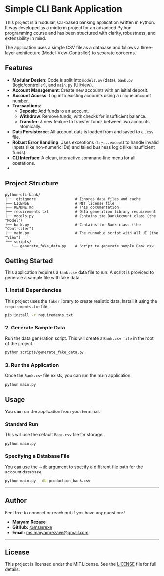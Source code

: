 # Simple CLI Bank Application

This project is a modular, CLI-based banking application written in Python. It was developed as a midterm project for an advanced Python programming course and has been structured with clarity, robustness, and extensibility in mind.

The application uses a simple CSV file as a database and follows a three-layer architecture (Model-View-Controller) to separate concerns.

## Features

* **Modular Design**: Code is split into `models.py` (data), `bank.py` (logic/controller), and `main.py` (UI/view).
* **Account Management**: Create new accounts with an initial deposit.
* **Account Access**: Log in to existing accounts using a unique account number.
* **Transactions**:
    * **Deposit**: Add funds to an account.
    * **Withdraw**: Remove funds, with checks for insufficient balance.
    * **Transfer**: A new feature to transfer funds between two accounts atomically.
* **Data Persistence**: All account data is loaded from and saved to a `.csv` file.
* **Robust Error Handling**: Uses exceptions (`try...except`) to handle invalid inputs (like non-numeric IDs) and failed business logic (like insufficient funds).
* **CLI Interface**: A clean, interactive command-line menu for all operations.
* 
## Project Structure

```
python-cli-bank/
├── .gitignore                  # Ignores data files and cache
├── LICENSE                     # MIT license file
├── README.md                   # This documentation
├── requirements.txt            # Data generation library requirement
├── models.py                   # Contains the BankAccount class (the "Model")
├── bank.py                     # Contains the Bank class (the "Controller")
├── main.py                     # The runnable script with all UI (the "View")
└── scripts/
   └── generate_fake_data.py    # Script to generate sample Bank.csv
```

## Getting Started

This application requires a `Bank.csv` data file to run. A script is provided to generate a sample file with fake data.

### 1. Install Dependencies

This project uses the `faker` library to create realistic data. Install it using the `requirements.txt` file:

```bash
pip install -r requirements.txt
```

### 2. Generate Sample Data

Run the data generation script. This will create a `Bank.csv file` in the root of the project.

```bash
python scripts/generate_fake_data.py
```

### 3. Run the Application

Once the `Bank.csv` file exists, you can run the main application:

```bash
python main.py
```

## Usage

You can run the application from your terminal.

### Standard Run

This will use the default `Bank.csv` file for storage.

```bash
python main.py
```

### Specifying a Database File

You can use the `--db` argument to specify a different file path for the account database.

```bash
python main.py --db production_bank.csv
```

---

## Author

Feel free to connect or reach out if you have any questions!

* **Maryam Rezaee**
* **GitHub:** [@msmrexe](https://github.com/msmrexe)
* **Email:** [ms.maryamrezaee@gmail.com](mailto:ms.maryamrezaee@gmail.com)

---

## License

This project is licensed under the MIT License. See the [LICENSE](LICENSE) file for full details.
